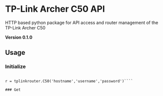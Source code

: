 # TP-Link Archer C50 API
 HTTP based python package for API access and router management of the TP-Link Archer C50

**Version 0.1.0**

## Usage
### Initialize
````import tplinkrouter  

r = tplinkrouter.C50('hostname','username','password')````

### Get
